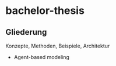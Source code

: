 # bachelor-thesis


## Gliederung

Konzepte, Methoden, Beispiele, Architektur

- Agent-based modeling







